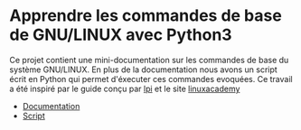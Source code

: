# Apprendre les commandes de base de GNU/LINUX avec Python3

Ce projet contient une mini-documentation sur les commandes de base du système GNU/LINUX. En plus de la documentation nous avons un script écrit en Python qui permet d'éxecuter ces commandes evoquées. Ce travail a été inspiré par le guide conçu par [lpi](https://lpi.org) et le site [linuxacademy](https://www.linuxacademy.com)

* [Documentation](/doc)
* [Script](/scripts)
 
